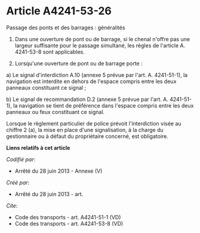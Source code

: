 # Article A4241-53-26

Passage des ponts et des barrages : généralités 

1. Dans une ouverture de pont ou de barrage, si le chenal n'offre pas une largeur suffisante pour le passage simultané, les
règles de l'article A. 4241-53-8 sont applicables. 

2. Lorsqu'une ouverture de pont ou de barrage porte : 

a) Le signal d'interdiction A.10 (annexe 5 prévue par l'art. A. 4241-51-1), la navigation est interdite en dehors de l'espace
compris entre les deux panneaux constituant ce signal ; 

b) Le signal de recommandation D.2 (annexe 5 prévue par l'art. A. 4241-51-1), la navigation se tient de préférence dans
l'espace compris entre les deux panneaux ou feux constituant ce signal. 

Lorsque le règlement particulier de police prévoit l'interdiction visée au chiffre 2 (a), la mise en place d'une
signalisation, à la charge du gestionnaire ou à défaut du propriétaire concerné, est obligatoire.

**Liens relatifs à cet article**

_Codifié par_:

  - Arrêté du 28 juin 2013 -  Annexe (V)

_Créé par_:

  - Arrêté du 28 juin 2013 - art.

_Cite_:

  - Code des transports - art. A4241-51-1 (VD)
  - Code des transports - art. A4241-53-8 (VD)
